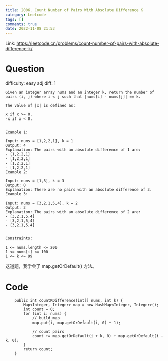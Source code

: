 ```yaml
---
title: 2006. Count Number of Pairs With Absolute Difference K
category: Leetcode
tags: []
comments: true
date: 2022-11-08 21:53
---
```



Link: https://leetcode.cn/problems/count-number-of-pairs-with-absolute-difference-k/

# Question

difficulty: easy
adj diff: 1

    Given an integer array nums and an integer k, return the number of pairs (i, j) where i < j such that |nums[i] - nums[j]| == k.

    The value of |x| is defined as:

    x if x >= 0.
    -x if x < 0.
     

    Example 1:

    Input: nums = [1,2,2,1], k = 1
    Output: 4
    Explanation: The pairs with an absolute difference of 1 are:
    - [1,2,2,1]
    - [1,2,2,1]
    - [1,2,2,1]
    - [1,2,2,1]
    Example 2:

    Input: nums = [1,3], k = 3
    Output: 0
    Explanation: There are no pairs with an absolute difference of 3.
    Example 3:

    Input: nums = [3,2,1,5,4], k = 2
    Output: 3
    Explanation: The pairs with an absolute difference of 2 are:
    - [3,2,1,5,4]
    - [3,2,1,5,4]
    - [3,2,1,5,4]
     

    Constraints:

    1 <= nums.length <= 200
    1 <= nums[i] <= 100
    1 <= k <= 99

这道题，我学会了 map.getOrDefault() 方法。

# Code

```
    public int countKDifference(int[] nums, int k) {
        Map<Integer, Integer> map = new HashMap<Integer, Integer>();
        int count = 0;
        for (int i: nums) {
            // build map
            map.put(i, map.getOrDefault(i, 0) + 1);

            // count pairs
            count += map.getOrDefault(i + k, 0) + map.getOrDefault(i - k, 0);
        }
        return count;
    }
```
